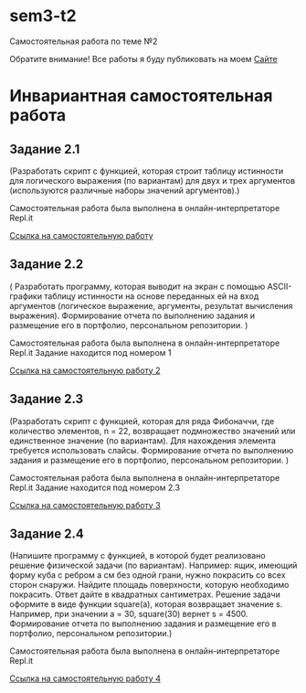 # sem3-t2
Самостоятельная работа по теме №2

Обратите внимание! Все работы я буду публиковать на моем [Сайте](https://belorukova.github.io)

# Инвариантная самостоятельная работа

## Задание 2.1
(Разработать скрипт с функцией, которая строит таблицу истинности для логического выражения (по вариантам) для двух и трех аргументов (используются различные наборы значений аргументов).)

Самостоятельная работа была выполнена в онлайн-интерпретаторе Repl.it

[Ссылка на самостоятельную работу](https://repl.it/@LizaBielorukova/Tablitsa-istinnosti)

## Задание 2.2
( Разработать программу, которая выводит на экран с помощью ASCII-графики таблицу истинности на основе переданных ей на вход аргументов (логическое выражение, аргументы, результат вычисления выражения). Формирование отчета по выполнению задания и размещение его в портфолио, персональном репозитории. )

Самостоятельная работа была выполнена в онлайн-интерпретаторе Repl.it
Задание находится под номером 1

[Ссылка на самостоятельную работу 2](https://repl.it/@LizaBielorukova/PraktikaPROG)

## Задание 2.3
(Разработать скрипт с функцией, которая для ряда Фибоначчи, где количество элементов, n = 22, возвращает подмножество значений или единственное значение (по вариантам). Для нахождения элемента требуется использовать слайсы. Формирование отчета по выполнению задания и размещение его в портфолио, персональном репозитории. )

Самостоятельная работа была выполнена в онлайн-интерпретаторе Repl.it
Задание находится под номером 2.3

[Ссылка на самостоятельную работу 3](https://repl.it/@LizaBielorukova/PraktikaPROG)

## Задание 2.4
(Напишите программу с функцией, в которой будет реализовано решение физической задачи (по вариантам). Например: ящик, имеющий форму куба с ребром a см без одной грани, нужно покрасить со всех сторон снаружи. Найдите площадь поверхности, которую необходимо покрасить. Ответ дайте в квадратных сантиметрах. Решение задачи оформите в виде функции square(a), которая возвращает значение s. Например, при значении a = 30, square(30) вернет s = 4500. Формирование отчета по выполнению задания и размещение его в портфолио, персональном репозитории.)

Самостоятельная работа была выполнена в онлайн-интерпретаторе Repl.it

[Ссылка на самостоятельную работу 4](https://repl.it/@LizaBielorukova/PROGPRAK2100618)
